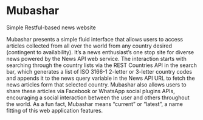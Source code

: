 # Mubashar
Simple Restful-based news website 

Mubashar presents a simple fluid interface that allows users to access articles collected from all over the world from any country desired (contingent to availability). It’s a news enthusiast’s one stop site for diverse news powered by the News API web service. The interaction starts with searching through the country lists via the REST Countries API in the search bar, which generates a list of ISO 3166-1 2-letter or 3-letter country codes and appends it to the news query variable in the News API URL to fetch the news articles form that selected country.
Mubashar also allows users to share these articles via Facebook or WhatsApp social plugins APIs, encouraging a social interaction between the user and others throughout the world.
As a fun fact, Mubashar means “current” or “latest”, a name fitting of this web application features.
